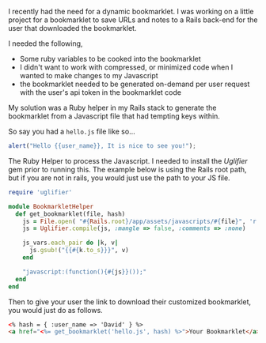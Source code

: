 I recently had the need for a dynamic bookmarklet. I was working on a little project for a bookmarklet to save URLs and notes to a Rails back-end for the user that downloaded the bookmarklet.

I needed the following,

- Some ruby variables to be cooked into the bookmarklet
- I didn't want to work with compressed, or minimized code when I wanted to make changes to my Javascript
- the bookmarklet needed to be generated on-demand per user request with the user's api token in the bookmarklet code


My solution was a Ruby helper in my Rails stack to generate the bookmarklet from a Javascript file that had tempting keys within.

So say you had a ``hello.js`` file like so...

```javascript
alert("Hello {{user_name}}, It is nice to see you!");
```

The Ruby Helper to process the Javascript. I needed to install the _Uglifier_ gem prior to running this. The example below is using the Rails root path, but if you are not in rails, you would just use the path to your JS file.

```ruby
require 'uglifier'

module BookmarkletHelper
  def get_bookmarklet(file, hash)
    js = File.open( "#{Rails.root}/app/assets/javascripts/#{file}", 'r' ).read
    js = Uglifier.compile(js, :mangle => false, :comments => :none)

    js_vars.each_pair do |k, v|
      js.gsub!("{{#{k.to_s}}}", v)
    end

    "javascript:(function(){#{js}}());"
  end
end
```

Then to give your user the link to download their customized bookmarklet, you would just do as follows.

```html
<% hash = { :user_name => 'David' } %>
<a href="<%= get_bookmarklet('hello.js', hash) %>">Your Bookmarklet</a>
```
